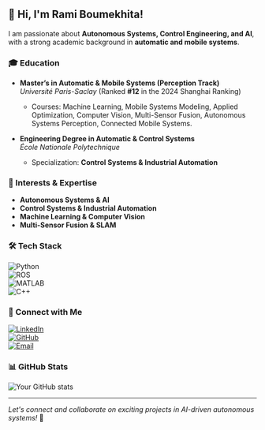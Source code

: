 ## 👋 Hi, I'm Rami Boumekhita!

I am passionate about **Autonomous Systems, Control Engineering, and AI**, with a strong academic background in **automatic and mobile systems**.

### 🎓 Education
- **Master’s in Automatic & Mobile Systems (Perception Track)**  
  *Université Paris-Saclay* (Ranked **#12** in the 2024 Shanghai Ranking)  
  - Courses: Machine Learning, Mobile Systems Modeling, Applied Optimization, Computer Vision, Multi-Sensor Fusion, Autonomous Systems Perception, Connected Mobile Systems.

- **Engineering Degree in Automatic & Control Systems**  
  *École Nationale Polytechnique*  
  - Specialization: **Control Systems & Industrial Automation**

### 🚀 Interests & Expertise
- **Autonomous Systems & AI**
- **Control Systems & Industrial Automation**
- **Machine Learning & Computer Vision**
- **Multi-Sensor Fusion & SLAM**

### 🛠️ Tech Stack
![Python](https://img.shields.io/badge/Python-3776AB?style=flat&logo=python&logoColor=white)  
![ROS](https://img.shields.io/badge/ROS-22314E?style=flat&logo=ros&logoColor=white)  
![MATLAB](https://img.shields.io/badge/MATLAB-0076A8?style=flat&logo=mathworks&logoColor=white)  
![C++](https://img.shields.io/badge/C%2B%2B-00599C?style=flat&logo=c%2B%2B&logoColor=white)  

### 🔗 Connect with Me
[![LinkedIn](https://img.shields.io/badge/LinkedIn-Profile-blue?logo=linkedin)](https://www.linkedin.com/in/rami-boumekhita/)  
[![GitHub](https://img.shields.io/badge/GitHub-Profile-black?logo=github)](https://github.com/Rami-R)  
[![Email](https://img.shields.io/badge/Email-Contact-red?logo=gmail)](rami.boumekhita@gmail.com)  

### 📊 GitHub Stats
![Your GitHub stats](https://github-readme-stats.vercel.app/api?username=Rami-R&show_icons=true&theme=dark)

---
*Let's connect and collaborate on exciting projects in AI-driven autonomous systems!* 🚀
